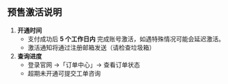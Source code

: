## **预售激活说明**

1. **开通时间**
    - 支付成功后 **5 个工作日内** 完成账号激活，如遇特殊情况可能会延迟激活。
    - 激活通知将通过注册邮箱发送（请检查垃圾箱）
2. **查询进度**
    - 登录官网 →「订单中心」→ 查看订单状态
    - 超期未开通可提交工单咨询